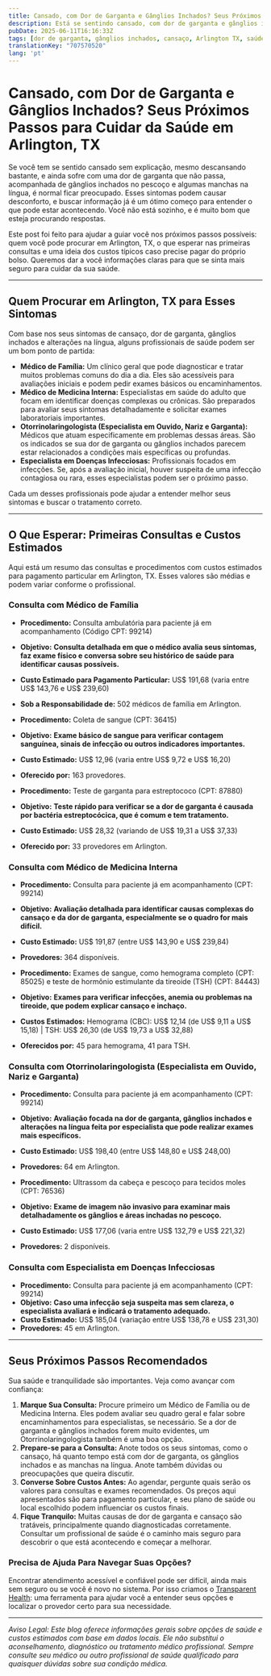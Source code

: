 ```yaml
---
title: Cansado, com Dor de Garganta e Gânglios Inchados? Seus Próximos Passos para Cuidar da Saúde em Arlington, TX  
description: Está se sentindo cansado, com dor de garganta e gânglios inchados? Descubra quem procurar e quais custos esperar para o atendimento em Arlington, TX.  
pubDate: 2025-06-11T16:16:33Z
tags: [dor de garganta, gânglios inchados, cansaço, Arlington TX, saúde, consulta médica, custos]
translationKey: "707570520"
lang: 'pt'
---
```


# Cansado, com Dor de Garganta e Gânglios Inchados? Seus Próximos Passos para Cuidar da Saúde em Arlington, TX

Se você tem se sentido cansado sem explicação, mesmo descansando bastante, e ainda sofre com uma dor de garganta que não passa, acompanhada de gânglios inchados no pescoço e algumas manchas na língua, é normal ficar preocupado. Esses sintomas podem causar desconforto, e buscar informação já é um ótimo começo para entender o que pode estar acontecendo. Você não está sozinho, e é muito bom que esteja procurando respostas.  

Este post foi feito para ajudar a guiar você nos próximos passos possíveis: quem você pode procurar em Arlington, TX, o que esperar nas primeiras consultas e uma ideia dos custos típicos caso precise pagar do próprio bolso. Queremos dar a você informações claras para que se sinta mais seguro para cuidar da sua saúde.

---

## Quem Procurar em Arlington, TX para Esses Sintomas

Com base nos seus sintomas de cansaço, dor de garganta, gânglios inchados e alterações na língua, alguns profissionais de saúde podem ser um bom ponto de partida:

- **Médico de Família:** Um clínico geral que pode diagnosticar e tratar muitos problemas comuns do dia a dia. Eles são acessíveis para avaliações iniciais e podem pedir exames básicos ou encaminhamentos.  
- **Médico de Medicina Interna:** Especialistas em saúde do adulto que focam em identificar doenças complexas ou crônicas. São preparados para avaliar seus sintomas detalhadamente e solicitar exames laboratoriais importantes.  
- **Otorrinolaringologista (Especialista em Ouvido, Nariz e Garganta):** Médicos que atuam especificamente em problemas dessas áreas. São os indicados se sua dor de garganta ou gânglios inchados parecem estar relacionados a condições mais específicas ou profundas.  
- **Especialista em Doenças Infecciosas:** Profissionais focados em infecções. Se, após a avaliação inicial, houver suspeita de uma infecção contagiosa ou rara, esses especialistas podem ser o próximo passo.  

Cada um desses profissionais pode ajudar a entender melhor seus sintomas e buscar o tratamento correto.

---

## O Que Esperar: Primeiras Consultas e Custos Estimados

Aqui está um resumo das consultas e procedimentos com custos estimados para pagamento particular em Arlington, TX. Esses valores são médias e podem variar conforme o profissional.

### Consulta com Médico de Família

- **Procedimento:** Consulta ambulatória para paciente já em acompanhamento (Código CPT: 99214)  
- **Objetivo:** **Consulta detalhada em que o médico avalia seus sintomas, faz exame físico e conversa sobre seu histórico de saúde para identificar causas possíveis.**  
- **Custo Estimado para Pagamento Particular:** US$ 191,68 (varia entre US$ 143,76 e US$ 239,60)  
- **Sob a Responsabilidade de:** 502 médicos de família em Arlington.

- **Procedimento:** Coleta de sangue (CPT: 36415)  
- **Objetivo:** **Exame básico de sangue para verificar contagem sanguínea, sinais de infecção ou outros indicadores importantes.**  
- **Custo Estimado:** US$ 12,96 (varia entre US$ 9,72 e US$ 16,20)  
- **Oferecido por:** 163 provedores.

- **Procedimento:** Teste de garganta para estreptococo (CPT: 87880)  
- **Objetivo:** **Teste rápido para verificar se a dor de garganta é causada por bactéria estreptocócica, que é comum e tem tratamento.**  
- **Custo Estimado:** US$ 28,32 (variando de US$ 19,31 a US$ 37,33)  
- **Oferecido por:** 33 provedores em Arlington.

### Consulta com Médico de Medicina Interna

- **Procedimento:** Consulta para paciente já em acompanhamento (CPT: 99214)  
- **Objetivo:** **Avaliação detalhada para identificar causas complexas do cansaço e da dor de garganta, especialmente se o quadro for mais difícil.**  
- **Custo Estimado:** US$ 191,87 (entre US$ 143,90 e US$ 239,84)  
- **Provedores:** 364 disponíveis.

- **Procedimento:** Exames de sangue, como hemograma completo (CPT: 85025) e teste de hormônio estimulante da tireoide (TSH) (CPT: 84443)  
- **Objetivo:** **Exames para verificar infecções, anemia ou problemas na tireoide, que podem explicar cansaço e inchaço.**  
- **Custos Estimados:** Hemograma (CBC): US$ 12,14 (de US$ 9,11 a US$ 15,18) | TSH: US$ 26,30 (de US$ 19,73 a US$ 32,88)  
- **Oferecidos por:** 45 para hemograma, 41 para TSH.

### Consulta com Otorrinolaringologista (Especialista em Ouvido, Nariz e Garganta)

- **Procedimento:** Consulta para paciente já em acompanhamento (CPT: 99214)  
- **Objetivo:** **Avaliação focada na dor de garganta, gânglios inchados e alterações na língua feita por especialista que pode realizar exames mais específicos.**  
- **Custo Estimado:** US$ 198,40 (entre US$ 148,80 e US$ 248,00)  
- **Provedores:** 64 em Arlington.

- **Procedimento:** Ultrassom da cabeça e pescoço para tecidos moles (CPT: 76536)  
- **Objetivo:** **Exame de imagem não invasivo para examinar mais detalhadamente os gânglios e áreas inchadas no pescoço.**  
- **Custo Estimado:** US$ 177,06 (varia entre US$ 132,79 e US$ 221,32)  
- **Provedores:** 2 disponíveis.

### Consulta com Especialista em Doenças Infecciosas

- **Procedimento:** Consulta para paciente já em acompanhamento (CPT: 99214)  
- **Objetivo:** **Caso uma infecção seja suspeita mas sem clareza, o especialista avaliará e indicará o tratamento adequado.**  
- **Custo Estimado:** US$ 185,04 (variação entre US$ 138,78 e US$ 231,30)  
- **Provedores:** 45 em Arlington.

---

## Seus Próximos Passos Recomendados

Sua saúde e tranquilidade são importantes. Veja como avançar com confiança:

1. **Marque Sua Consulta:** Procure primeiro um Médico de Família ou de Medicina Interna. Eles podem avaliar seu quadro geral e falar sobre encaminhamentos para especialistas, se necessário. Se a dor de garganta e gânglios inchados forem muito evidentes, um Otorrinolaringologista também é uma boa opção.  
2. **Prepare-se para a Consulta:** Anote todos os seus sintomas, como o cansaço, há quanto tempo está com dor de garganta, os gânglios inchados e as manchas na língua. Anote também dúvidas ou preocupações que queira discutir.  
3. **Converse Sobre Custos Antes:** Ao agendar, pergunte quais serão os valores para consultas e exames recomendados. Os preços aqui apresentados são para pagamento particular, e seu plano de saúde ou local escolhido podem influenciar os custos finais.  
4. **Fique Tranquilo:** Muitas causas de dor de garganta e cansaço são tratáveis, principalmente quando diagnosticadas corretamente. Consultar um profissional de saúde é o caminho mais seguro para descobrir o que está acontecendo e começar a melhorar.

### Precisa de Ajuda Para Navegar Suas Opções?

Encontrar atendimento acessível e confiável pode ser difícil, ainda mais sem seguro ou se você é novo no sistema. Por isso criamos o [Transparent Health](https://transparenthealth.ai): uma ferramenta para ajudar você a entender seus opções e localizar o provedor certo para sua necessidade.

---

*Aviso Legal: Este blog oferece informações gerais sobre opções de saúde e custos estimados com base em dados locais. Ele não substitui o aconselhamento, diagnóstico ou tratamento médico profissional. Sempre consulte seu médico ou outro profissional de saúde qualificado para quaisquer dúvidas sobre sua condição médica.*
